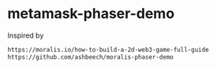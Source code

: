# metamask-phaser-demo

Inspired by

```sh
https://moralis.io/how-to-build-a-2d-web3-game-full-guide
https://github.com/ashbeech/moralis-phaser-demo
```
